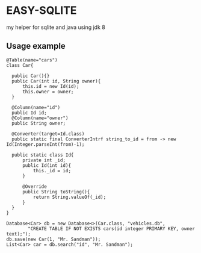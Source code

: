 # EASY-SQLITE
my helper for sqlite and java
using jdk 8

## Usage example 



    @Table(name="cars")
    class Car{

      public Car(){}
      public Car(int id, String owner){
          this.id = new Id(id);
          this.owner = owner;
      }

      @Column(name="id")
      public Id id;
      @Column(name="owner")
      public String owner;

      @Converter(target=Id.class)
      public static final ConverterIntrf string_to_id = from -> new Id(Integer.parseInt(from)-1);

      public static class Id{
          private int _id;
          public Id(int id){
              this._id = id;
          }

          @Override
          public String toString(){
              return String.valueOf(_id);
          }
      }
    }

    Database<Car> db = new Database<>(Car.class, "vehicles.db",
            "CREATE TABLE IF NOT EXISTS cars(id integer PRIMARY KEY, owner text);");
    db.save(new Car(1, "Mr. Sandman"));
    List<Car> car = db.search("id", "Mr. Sandman");


